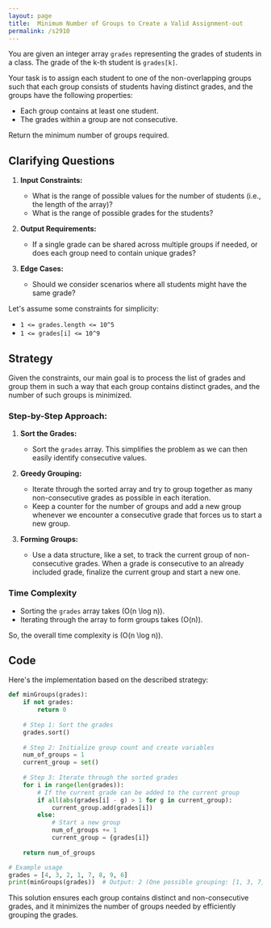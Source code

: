 ```yaml
---
layout: page
title:  Minimum Number of Groups to Create a Valid Assignment-out
permalink: /s2910
---
```


You are given an integer array `grades` representing the grades of students in a class. The grade of the k-th student is `grades[k]`.

Your task is to assign each student to one of the non-overlapping groups such that each group consists of students having distinct grades, and the groups have the following properties:

- Each group contains at least one student.
- The grades within a group are not consecutive.

Return the minimum number of groups required.

## Clarifying Questions

1. **Input Constraints:**
   - What is the range of possible values for the number of students (i.e., the length of the array)?
   - What is the range of possible grades for the students?
   
2. **Output Requirements:**
   - If a single grade can be shared across multiple groups if needed, or does each group need to contain unique grades?
   
3. **Edge Cases:**
   - Should we consider scenarios where all students might have the same grade?

Let's assume some constraints for simplicity:
- `1 <= grades.length <= 10^5`
- `1 <= grades[i] <= 10^9`

## Strategy

Given the constraints, our main goal is to process the list of grades and group them in such a way that each group contains distinct grades, and the number of such groups is minimized.

### Step-by-Step Approach:

1. **Sort the Grades:**
   - Sort the `grades` array. This simplifies the problem as we can then easily identify consecutive values.

2. **Greedy Grouping:**
   - Iterate through the sorted array and try to group together as many non-consecutive grades as possible in each iteration.
   - Keep a counter for the number of groups and add a new group whenever we encounter a consecutive grade that forces us to start a new group.

3. **Forming Groups:**
   - Use a data structure, like a set, to track the current group of non-consecutive grades. When a grade is consecutive to an already included grade, finalize the current group and start a new one.

### Time Complexity
- Sorting the `grades` array takes \(O(n \log n)\).
- Iterating through the array to form groups takes \(O(n)\).

So, the overall time complexity is \(O(n \log n)\).

## Code

Here's the implementation based on the described strategy:

```python
def minGroups(grades):
    if not grades:
        return 0
    
    # Step 1: Sort the grades
    grades.sort()
    
    # Step 2: Initialize group count and create variables
    num_of_groups = 1
    current_group = set()
    
    # Step 3: Iterate through the sorted grades
    for i in range(len(grades)):
        # If the current grade can be added to the current group
        if all(abs(grades[i] - g) > 1 for g in current_group):
            current_group.add(grades[i])
        else:
            # Start a new group
            num_of_groups += 1
            current_group = {grades[i]}
    
    return num_of_groups

# Example usage
grades = [4, 3, 2, 1, 7, 8, 9, 6]
print(minGroups(grades))  # Output: 2 (One possible grouping: [1, 3, 7], [2, 4, 6, 8, 9])
```

This solution ensures each group contains distinct and non-consecutive grades, and it minimizes the number of groups needed by efficiently grouping the grades.